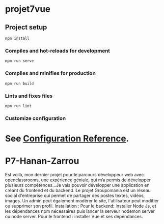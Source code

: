 
# projet7vue

## Project setup
```
npm install
```

### Compiles and hot-reloads for development
```
npm run serve
```

### Compiles and minifies for production
```
npm run build
```

### Lints and fixes files
```
npm run lint
```

### Customize configuration
See [Configuration Reference](https://cli.vuejs.org/config/).
=======
# P7-Hanan-Zarrou
Est voilà, mon dernier projet pour le parcours développeur web avec openclassrooms, une expérience géniale, qui m’a permis de développer plusieurs compétences...Je vais pouvoir développer une application en créant du frontend et du backend. Le projet Groupomania est un réseau social d'entreprise qui permet de partager des postes textes, vidéos, images. Un admin peut également modérer le site, l'utilisateur peut modifier ou supprimer son profil. Installation : Pour le backend: Installer Node Js, et les dépendances npm nécessaires puis lancer la serveur nodemon server ou node server. Pour le frontend : installer Vue et ses dépendances.


